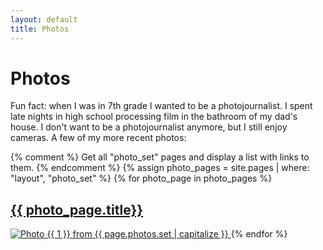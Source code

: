 ```yaml
---
layout: default
title: Photos
---
```

# Photos

 Fun fact: when I was in 7th grade I wanted to be a photojournalist. I spent late nights in high school processing film in the bathroom of my dad's house. I don't want to be a photojournalist anymore, but I still enjoy cameras. A few of my more recent photos:

<div class="image-gallery">
  {% comment %}
    Get all "photo_set" pages and display a list with links to them.
  {% endcomment %}
  {% assign photo_pages = site.pages | where: "layout", "photo_set" %}
  {% for photo_page in photo_pages %}
        <a href="{{ photo_page.url | prepend: site.baseurl }}" title="{{ photo_page.title }}">
            <h2>{{ photo_page.title}}</h2>
            <img src="{{ site.baseurl }}/assets/photos/{{ photo_page.photos.set }}-{{ 1 }}.jpg" alt="Photo {{ 1 }} from {{ page.photos.set | capitalize }}">
        </a>
  {% endfor %}
</div>

